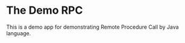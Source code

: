 The Demo RPC
================================

This is a demo app for demonstrating Remote Procedure Call by Java language.
